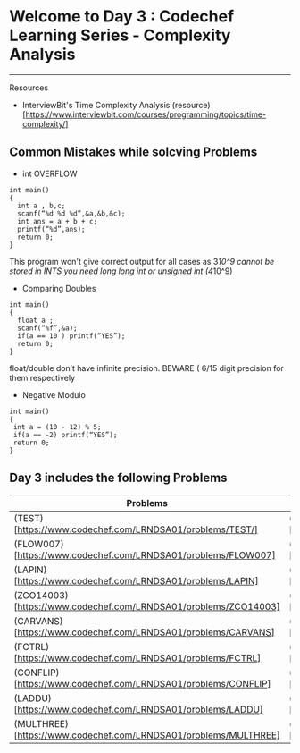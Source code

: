 # Welcome to Day 3 : Codechef Learning Series - Complexity Analysis
-------------------------------------------------------------------

Resources 
* InterviewBit's Time Complexity Analysis (resource)[https://www.interviewbit.com/courses/programming/topics/time-complexity/]

Common Mistakes while solcving Problems
---------------------------------------

* int OVERFLOW
```
int main()
{
  int a , b,c;
  scanf(“%d %d %d”,&a,&b,&c);
  int ans = a + b + c;
  printf(“%d”,ans);
  return 0;
}
```
This program won't give correct output for all cases as 3*10^9 cannot be stored in INTS you need long long int or unsigned int (4*10^9)

* Comparing Doubles
```
int main()
{
  float a ;
  scanf(“%f”,&a);
  if(a == 10 ) printf(“YES”);
  return 0;
}
```
float/double don’t have infinite precision. BEWARE ( 6/15 digit precision for them respectively

* Negative Modulo
```
int main()
{
 int a = (10 - 12) % 5;
 if(a == -2) printf(“YES”);
 return 0;
}
```

## Day 3 includes the following Problems

|   Problems                                                             |    Solutions                                                |
| -------------                                                          |  -------------                                              |
| (TEST)[https://www.codechef.com/LRNDSA01/problems/TEST/]                | (sol)[https://www.codechef.com/viewsolution/30955976/]       |
| (FLOW007)[https://www.codechef.com/LRNDSA01/problems/FLOW007]          | (sol)[https://www.codechef.com/viewsolution/30956169]       |
| (LAPIN)[https://www.codechef.com/LRNDSA01/problems/LAPIN]              | (sol)[https://www.codechef.com/viewsolution/30961518]       |
| (ZCO14003)[https://www.codechef.com/LRNDSA01/problems/ZCO14003]        | (sol)[https://www.codechef.com/viewsolution/30962221]       |
| (CARVANS)[https://www.codechef.com/LRNDSA01/problems/CARVANS]          | (sol)[https://www.codechef.com/viewsolution/30962832]       |
| (FCTRL)[https://www.codechef.com/LRNDSA01/problems/FCTRL]              | (sol)[https://www.codechef.com/viewsolution/30976558]       |
| (CONFLIP)[https://www.codechef.com/LRNDSA01/problems/CONFLIP]          | (sol)[https://www.codechef.com/viewsolution/30977388]       |
| (LADDU)[https://www.codechef.com/LRNDSA01/problems/LADDU]              | (sol)[https://www.codechef.com/viewsolution/30980312]       |
| (MULTHREE)[https://www.codechef.com/LRNDSA01/problems/MULTHREE]        | (sol)[https://www.codechef.com/viewsolution/31001718]       |


